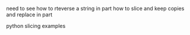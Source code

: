 need to see how to rteverse a string in part
how to slice and keep copies and replace in part


python slicing examples

